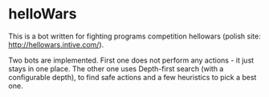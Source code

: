 # helloWars

This is a bot written for fighting programs competition hellowars (polish site: http://hellowars.intive.com/).

Two bots are implemented. First one does not perform any actions - it just stays in one place. The other one uses Depth-first search (with a configurable depth), to find safe actions and a few heuristics to pick a best one.

